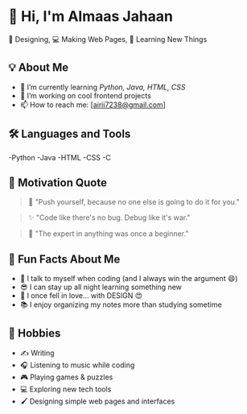 # 👋 Hi, I'm Almaas Jahaan

🎨 Designing, 💻 Making Web Pages, 🚀 Learning New Things

## 💡 About Me
- 🌱 I’m currently learning *Python, Java, HTML, CSS*
- 🔭 I’m working on cool frontend projects
- 📫 How to reach me: [airii7238@gmail.com]

## 🛠️ Languages and Tools
-Python
-Java
-HTML
-CSS
-C

## 💭 Motivation Quote

> 🌟 "Push yourself, because no one else is going to do it for you."

> ✨ "Code like there's no bug. Debug like it's war."

> 🧠 "The expert in anything was once a beginner."

## 🎉 Fun Facts About Me

- 🔁 I talk to myself when coding (and I always win the argument 😄)
- 😎 I can stay up all night learning something new
- 🐍 I once fell in love... with DESIGN 😍
- 📚 I enjoy organizing my notes more than studying sometime

## 🎨 Hobbies

- ✍️ Writing 
- 🎧 Listening to music while coding
- 🎮 Playing games & puzzles
- 💻 Exploring new tech tools
- 🖌️ Designing simple web pages and interfaces